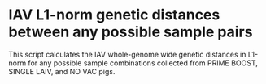 # IAV L1-norm genetic distances between any possible sample pairs

This script calculates the IAV whole-genome wide genetic distances in L1-norm for any possible sample combinations collected from PRIME BOOST, SINGLE LAIV, and NO VAC pigs.

